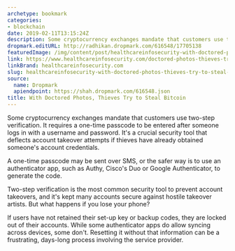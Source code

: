 ```yaml
---
archetype: bookmark
categories:
- blockchain
date: 2019-02-11T13:15:24Z
description: Some cryptocurrency exchanges mandate that customers use two-step verification.
dropmark.editURL: http://radhikan.dropmark.com/616548/17705138
featuredImage: /img/content/post/healthcareinfosecurity-with-doctored-photos-thieves-try-to-steal-bitcoin.jpg
link: https://www.healthcareinfosecurity.com/doctored-photos-thieves-try-to-steal-bitcoin-a-12016
linkBrand: healthcareinfosecurity.com
slug: healthcareinfosecurity-with-doctored-photos-thieves-try-to-steal-bitcoin
source:
  name: Dropmark
  apiendpoint: https://shah.dropmark.com/616548.json
title: With Doctored Photos, Thieves Try to Steal Bitcoin
---
```

Some cryptocurrency exchanges mandate that customers use two-step verification. It requires a one-time passcode to be entered after someone logs in with a username and password. It's a crucial security tool that deflects account takeover attempts if thieves have already obtained someone's account credentials.

A one-time passcode may be sent over SMS, or the safer way is to use an authenticator app, such as Authy, Cisco's Duo or Google Authenticator, to generate the code.

Two-step verification is the most common security tool to prevent account takeovers, and it's kept many accounts secure against hostile takeover artists. But what happens if you lose your phone?

If users have not retained their set-up key or backup codes, they are locked out of their accounts. While some authenticator apps do allow syncing across devices, some don't. Resetting it without that information can be a frustrating, days-long process involving the service provider.

